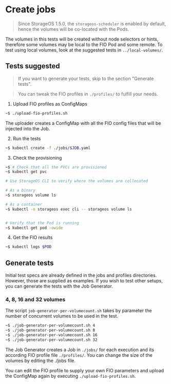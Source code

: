# Create jobs

> Since StorageOS 1.5.0, the `storageos-scheduler` is enabled by default, hence
> the volumes will be co-located with the Pods.

The volumes in this tests will be created without node selectors or hints,
therefore some volumes may be local to the FIO Pod and some remote. To test
using local volumes, look at the suggested tests in `../local-volumes/`.

## Tests suggested

> If you want to generate your tests, skip to the section "Generate tests".

> You can tweak the FIO profiles in `./profiles/` to fulfill your needs.

1. Upload FIO profiles as ConfigMaps

```bash
~$ ./upload-fio-profiles.sh
```

The uploader creates a ConfigMap with all the FIO config files that will be
injected into the Job.

2. Run the tests

```bash
~$ kubectl create -f ./jobs/$JOB.yaml

```

3. Check the provisioning

```bash
~$ # Check that all the PVCs are provisioned 
~$ kubectl get pvc

# Use StorageOS CLI to verify where the volumes are collocated

# As a binary
~$ storageos volume ls 

# As a container
~$ kubectl -n storageos exec cli -- storageos volume ls


# Verify that the Pod is running
~$ kubectl get pod -owide
```

4. Get the FIO results

```bash
~$ kubectl logs $POD
```

## Generate tests

Initial test specs are already defined in the jobs and profiles directories.
However, those are supplied as examples. If you wish to test other setups, you
can generate the tests with the Job Generator.

### 4, 8, 16 and 32 volumes


The script `job-generator-per-volumecount.sh` takes by parameter the number of
concurrent volumes to be used in the test.

```bash
~$ ./job-generator-per-volumecount.sh 4
~$ ./job-generator-per-volumecount.sh 8
~$ ./job-generator-per-volumecount.sh 16
~$ ./job-generator-per-volumecount.sh 32
```

The Job Generator creates a Job in `./jobs/` for each execution and its
according FIO profile file `./profiles/`. You can change the size of the
volumes by editing the ./jobs file.

You can edit the FIO profile to supply your own FIO parameters and upload
the ConfigMap again by executing `./upload-fio-profiles.sh`.
